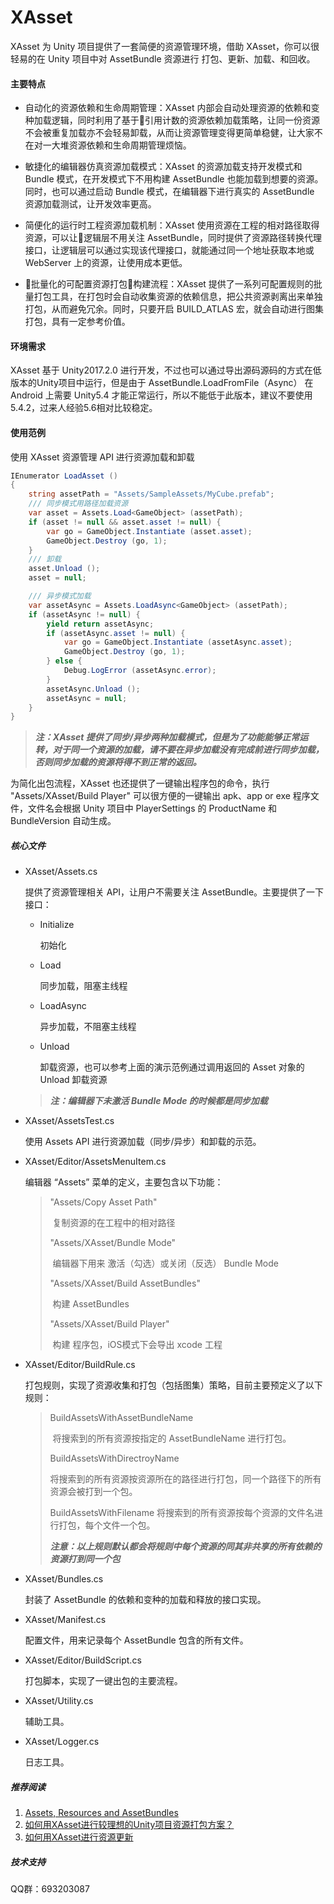 # XAsset 

XAsset 为 Unity 项目提供了一套简便的资源管理环境，借助 XAsset，你可以很轻易的在 Unity 项目中对 AssetBundle 资源进行 打包、更新、加载、和回收。

#### 主要特点
* 自动化的资源依赖和生命周期管理：XAsset 内部会自动处理资源的依赖和变种加载逻辑，同时利用了基于引用计数的资源依赖加载策略，让同一份资源不会被重复加载亦不会轻易卸载，从而让资源管理变得更简单稳健，让大家不在对一大堆资源依赖和生命周期管理烦恼。

* 敏捷化的编辑器仿真资源加载模式：XAsset 的资源加载支持开发模式和 Bundle 模式，在开发模式下不用构建 AssetBundle 也能加载到想要的资源。同时，也可以通过启动 Bundle 模式，在编辑器下进行真实的 AssetBundle 资源加载测试，让开发效率更高。

* 简便化的运行时工程资源加载机制：XAsset 使用资源在工程的相对路径取得资源，可以让逻辑层不用关注 AssetBundle，同时提供了资源路径转换代理接口，让逻辑层可以通过实现该代理接口，就能通过同一个地址获取本地或 WebServer 上的资源，让使用成本更低。

* 批量化的可配置资源打包构建流程：XAsset 提供了一系列可配置规则的批量打包工具，在打包时会自动收集资源的依赖信息，把公共资源剥离出来单独打包，从而避免冗余。同时，只要开启 BUILD_ATLAS 宏，就会自动进行图集打包，具有一定参考价值。

#### 环境需求
XAsset 基于 Unity2017.2.0 进行开发，不过也可以通过导出源码源码的方式在低版本的Unity项目中运行，但是由于 AssetBundle.LoadFromFile（Async） 在 Android 上需要 Unity5.4 才能正常运行，所以不能低于此版本，建议不要使用5.4.2，过来人经验5.6相对比较稳定。

#### 使用范例 

使用 XAsset 资源管理 API 进行资源加载和卸载

```c#
IEnumerator LoadAsset ()
{
	string assetPath = "Assets/SampleAssets/MyCube.prefab"; 
	/// 同步模式用路径加载资源
	var asset = Assets.Load<GameObject> (assetPath);
	if (asset != null && asset.asset != null) {
		var go = GameObject.Instantiate (asset.asset);
		GameObject.Destroy (go, 1);
	}
	/// 卸载
	asset.Unload ();
	asset = null; 

	/// 异步模式加载
	var assetAsync = Assets.LoadAsync<GameObject> (assetPath);
	if (assetAsync != null) {
		yield return assetAsync;
		if (assetAsync.asset != null) {
			var go = GameObject.Instantiate (assetAsync.asset);
			GameObject.Destroy (go, 1);
		} else {
			Debug.LogError (assetAsync.error);
		} 
		assetAsync.Unload ();
		assetAsync = null;
	}
}
```

> ***注：XAsset 提供了同步/异步两种加载模式，但是为了功能能够正常运转，对于同一个资源的加载，请不要在异步加载没有完成前进行同步加载，否则同步加载的资源将得不到正常的返回。***

为简化出包流程，XAsset 也还提供了一键输出程序包的命令，执行 "Assets/XAsset/Build Player" 可以很方便的一键输出 apk、app or exe 程序文件，文件名会根据 Unity 项目中 PlayerSettings 的 ProductName 和 BundleVersion 自动生成。


##### 核心文件 #####

- XAsset/Assets.cs 

  提供了资源管理相关 API，让用户不需要关注 AssetBundle。主要提供了一下接口：

  - Initialize 

     初始化

  - Load 

     同步加载，阻塞主线程

  - LoadAsync 

     异步加载，不阻塞主线程

  - Unload 

     卸载资源，也可以参考上面的演示范例通过调用返回的 Asset 对象的 Unload 卸载资源

  > ***注：编辑器下未激活 Bundle Mode 的时候都是同步加载***


- XAsset/AssetsTest.cs

  使用 Assets API 进行资源加载（同步/异步）和卸载的示范。


- XAsset/Editor/AssetsMenuItem.cs

   编辑器 “Assets” 菜单的定义，主要包含以下功能：

   > "Assets/Copy Asset Path" 
   >
   > ​	复制资源的在工程中的相对路径
   >
   > "Assets/XAsset/Bundle Mode" 
   >
   > ​	编辑器下用来 激活（勾选）或关闭（反选） Bundle Mode
   >
   > "Assets/XAsset/Build AssetBundles"
   >
   > ​	构建 AssetBundles
   >
   > "Assets/XAsset/Build Player"
   >
   > ​	构建 程序包，iOS模式下会导出 xcode 工程

- XAsset/Editor/BuildRule.cs

   打包规则，实现了资源收集和打包（包括图集）策略，目前主要预定义了以下规则：

   > BuildAssetsWithAssetBundleName 
   >
   > ​	将搜索到的所有资源按指定的 AssetBundleName 进行打包。
   >
   > BuildAssetsWithDirectroyName 
   >
   > ​	将搜索到的所有资源按资源所在的路径进行打包，同一个路径下的所有资源会被打到一个包。
   >
   > BuildAssetsWithFilename
   > ​	将搜索到的所有资源按每个资源的文件名进行打包，每个文件一个包。
   >
   > ***注意：以上规则默认都会将规则中每个资源的同其非共享的所有依赖的资源打到同一个包***

- XAsset/Bundles.cs 

  封装了 AssetBundle 的依赖和变种的加载和释放的接口实现。

- XAsset/Manifest.cs

  配置文件，用来记录每个 AssetBundle 包含的所有文件。

- XAsset/Editor/BuildScript.cs

  打包脚本，实现了一键出包的主要流程。

- XAsset/Utility.cs 

  辅助工具。

- XAsset/Logger.cs 

  日志工具。

##### 推荐阅读 #####
1. [Assets, Resources and AssetBundles](https://unity3d.com/cn/learn/tutorials/s/best-practices ) 
2. [如何用XAsset进行较理想的Unity项目资源打包方案？](./如何用XAsset进行较理想的Unity项目资源打包方案.md)
3. [如何用XAsset进行资源更新](./如何用XAsset进行资源更新.md)

##### 技术支持 #####

QQ群：693203087
